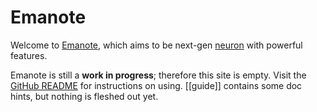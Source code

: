 # Emanote

Welcome to [Emanote][gh], which aims to be next-gen [neuron](https://neuron.zettel.page/) with powerful features.

Emanote is still a **work in progress**; therefore this site is empty. Visit the [GitHub README][gh] for instructions on using. [[guide]] contains some doc hints, but nothing is fleshed out yet.

[gh]: https://github.com/srid/emanote